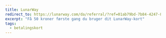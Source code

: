 ```yaml
---
title: LunarWay
redirect_to: https://lunarway.com/da/referral/?ref=01ab79bd-7b84-4247-8780-8231dd8ce4a3
excerpt: "Få 50 kroner første gang du bruger dit LunarWay-kort"
tags:
  - betalingskort
---
```

